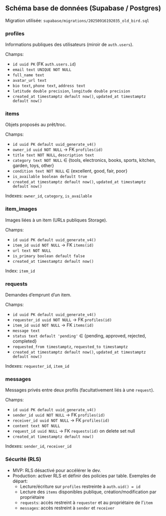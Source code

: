 ## Schéma base de données (Supabase / Postgres)

Migration utilisée: `supabase/migrations/20250916192035_old_bird.sql`

### profiles
Informations publiques des utilisateurs (miroir de `auth.users`).

Champs:
- `id uuid PK` (FK `auth.users.id`)
- `email text UNIQUE NOT NULL`
- `full_name text`
- `avatar_url text`
- `bio text`, `phone text`, `address text`
- `latitude double precision`, `longitude double precision`
- `created_at timestamptz default now()`, `updated_at timestamptz default now()`

### items
Objets proposés au prêt/troc.

Champs:
- `id uuid PK default uuid_generate_v4()`
- `owner_id uuid NOT NULL` → FK `profiles(id)`
- `title text NOT NULL`, `description text`
- `category text NOT NULL` ∈ {tools, electronics, books, sports, kitchen, garden, toys, other}
- `condition text NOT NULL` ∈ {excellent, good, fair, poor}
- `is_available boolean default true`
- `created_at timestamptz default now()`, `updated_at timestamptz default now()`

Indexes: `owner_id`, `category`, `is_available`

### item_images
Images liées à un item (URLs publiques Storage).

Champs:
- `id uuid PK default uuid_generate_v4()`
- `item_id uuid NOT NULL` → FK `items(id)`
- `url text NOT NULL`
- `is_primary boolean default false`
- `created_at timestamptz default now()`

Index: `item_id`

### requests
Demandes d’emprunt d’un item.

Champs:
- `id uuid PK default uuid_generate_v4()`
- `requester_id uuid NOT NULL` → FK `profiles(id)`
- `item_id uuid NOT NULL` → FK `items(id)`
- `message text`
- `status text default 'pending'` ∈ {pending, approved, rejected, completed}
- `requested_from timestamptz`, `requested_to timestamptz`
- `created_at timestamptz default now()`, `updated_at timestamptz default now()`

Indexes: `requester_id`, `item_id`

### messages
Messages privés entre deux profils (facultativement liés à une `request`).

Champs:
- `id uuid PK default uuid_generate_v4()`
- `sender_id uuid NOT NULL` → FK `profiles(id)`
- `receiver_id uuid NOT NULL` → FK `profiles(id)`
- `content text NOT NULL`
- `request_id uuid NULL` → FK `requests(id)` on delete set null
- `created_at timestamptz default now()`

Indexes: `sender_id`, `receiver_id`

### Sécurité (RLS)
- MVP: RLS désactivé pour accélérer le dev.
- Production: activer RLS et définir des policies par table. Exemples de départ:
  - Lecture/écriture sur `profiles` restreinte à `auth.uid() = id`
  - Lecture des `items` disponibles publique, création/modification par propriétaire
  - `requests`: accès restreint à `requester` et au propriétaire de l’`item`
  - `messages`: accès restreint à `sender` et `receiver`


